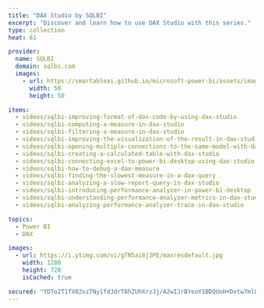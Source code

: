 ```yaml
---
title: "DAX Studio by SQLBI"
excerpt: "Discover and learn how to use DAX Studio with this series."
type: collection
heat: 61

provider:
  name: SQLBI
  domain: sqlbi.com
  images:
    - url: https://smartableai.github.io/microsoft-power-bi/assets/images/organizations/sqlbi.com-50x50.jpg
      width: 50
      height: 50

items:
  - videos/sqlbi-improving-format-of-dax-code-by-using-dax-studio
  - videos/sqlbi-computing-a-measure-in-dax-studio
  - videos/sqlbi-filtering-a-measure-in-dax-studio
  - videos/sqlbi-improving-the-visualization-of-the-result-in-dax-studio
  - videos/sqlbi-opening-multiple-connections-to-the-same-model-with-dax-studio
  - videos/sqlbi-creating-a-calculated-table-with-dax-studio
  - videos/sqlbi-connecting-excel-to-power-bi-desktop-using-dax-studio
  - videos/sqlbi-how-to-debug-a-dax-measure
  - videos/sqlbi-finding-the-slowest-measure-in-a-dax-query
  - videos/sqlbi-analyzing-a-slow-report-query-in-dax-studio
  - videos/sqlbi-introducing-performance-analyzer-in-power-bi-desktop
  - videos/sqlbi-understanding-performance-analyzer-metrics-in-dax-studio
  - videos/sqlbi-analyzing-performance-analyzer-trace-in-dax-studio

topics:
  - Power BI
  - DAX

images:
  - url: https://i.ytimg.com/vi/gTN5ai8j3PE/maxresdefault.jpg
    width: 1280
    height: 720
    isCached: true

secured: "YDTo2T1fV82xzTNy1fdJdrT8hZUhXrzJj/A2wIJrBYeoY1BDQUoH+Dxtw7ml8Or7S6EIaI2HRgPhTmNaZ4KXP3BftSfHKoHwirtphH+bx5kAeQcSicbljdDbS1KO/6HJW7AHH1Kj5hJYvdAY0clA0SwxbG2zGZ0aiHSPmclwcm1YWP0LNuahOWPDnzw1DUxnfHpZx7+I5zsZPqiF3hB191FIJTzm6S776AKR+y4gWE+77Bstuw3FEFYdvUGq8fGHZzuzXBaj9XiSsdDMe8OFn05IKg898kbdvsdcJOY20YbM0wfm2ZNfwb2OZqH9YRiyjxYcNKYMpKyuZYLj23DWsQ==;xUDwCFTN6znBQPCOtyZVeg=="
---
```


